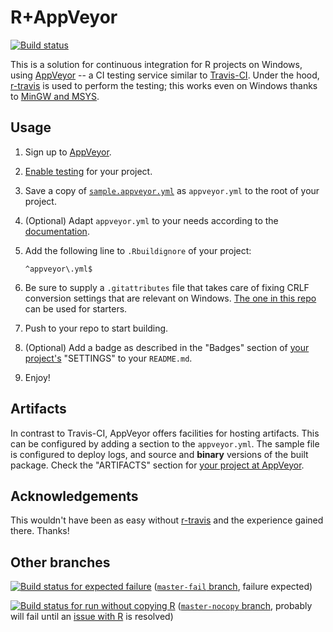 R+AppVeyor
==========

[![Build status](https://ci.appveyor.com/api/projects/status/github/krlmlr/r-appveyor?branch=master)](https://ci.appveyor.com/project/krlmlr/r-appveyor/branch/master)

This is a solution for continuous integration for R projects on Windows, using [AppVeyor](http://appveyor.com) -- a CI testing service similar to [Travis-CI](http://travis-ci.org).
Under the hood, [r-travis](https://github.com/craigcitro/r-travis) is used to perform the testing; this works even on Windows thanks to [MinGW and MSYS](http://www.mingw.org/).


Usage
-----

1. Sign up to [AppVeyor](http://appveyor.com).
2. [Enable testing](https://ci.appveyor.com/projects/new) for your project.
3. Save a copy of [`sample.appveyor.yml`](/sample.appveyor.yml) as `appveyor.yml` to the root of your project.
4. (Optional) Adapt `appveyor.yml` to your needs according to the [documentation](http://www.appveyor.com/docs/appveyor-yml).
5. Add the following line to `.Rbuildignore` of your project:

    ```
    ^appveyor\.yml$
    ```
6. Be sure to supply a `.gitattributes` file that takes care of fixing CRLF conversion settings that are relevant on Windows.  [The one in this repo](/.gitattributes) can be used for starters.
7. Push to your repo to start building.
8. (Optional) Add a badge as described in the "Badges" section of [your project's](https://ci.appveyor.com/projects) "SETTINGS" to your `README.md`.
9. Enjoy!


Artifacts
---------

In contrast to Travis-CI, AppVeyor offers facilities for hosting artifacts.  This can be configured by adding a section to the `appveyor.yml`.  The sample file is configured to deploy logs, and source and **binary** versions of the built package.  Check the "ARTIFACTS" section for [your project at AppVeyor](https://ci.appveyor.com/projects).


Acknowledgements
----------------

This wouldn't have been as easy without [r-travis](https://github.com/craigcitro/r-travis) and the experience gained there. Thanks!


Other branches
--------------

[![Build status for expected failure](https://ci.appveyor.com/api/projects/status/xtc629xek00o5rui/branch/master-fail)](https://ci.appveyor.com/project/krlmlr/r-appveyor/branch/master-fail) ([`master-fail` branch](https://github.com/krlmlr/r-appveyor/tree/master-fail), failure expected)

[![Build status for run without copying R](https://ci.appveyor.com/api/projects/status/xtc629xek00o5rui/branch/master-nocopy)](https://ci.appveyor.com/project/krlmlr/r-appveyor/branch/master-fail) ([`master-nocopy` branch](https://github.com/krlmlr/r-appveyor/tree/master-nocopy), probably will fail until an [issue with R](https://bugs.r-project.org/bugzilla/show_bug.cgi?id=15942) is resolved)
